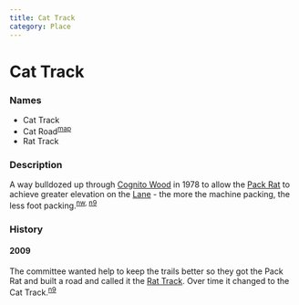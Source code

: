 ```yaml
---
title: Cat Track
category: Place
---
```

# Cat Track
### Names

- Cat Track
- Cat Road<sup>[map][]</sup>
- Rat Track

### Description

A way bulldozed up through [Cognito Wood](Cognito-Wood) in 1978 to allow the [Pack Rat](Pack-Rat) to achieve greater elevation on the [Lane](Lane) - the more the machine packing, the less foot packing.<sup>[nw][], [n9][]</sup>

### History

#### 2009

The committee wanted help to keep the trails better so they got the Pack Rat and built a road and called it the [Rat Track](Rat-Track). Over time it changed to the Cat Track.<sup>[n9][]</sup>

[nw]: Names-Walt "Meany Names by Walter Little, 1984"
[n9]: Names-2009 "Meany Names, by Brian Thompson & Emilio Marasco"
[map]: Meany-Map